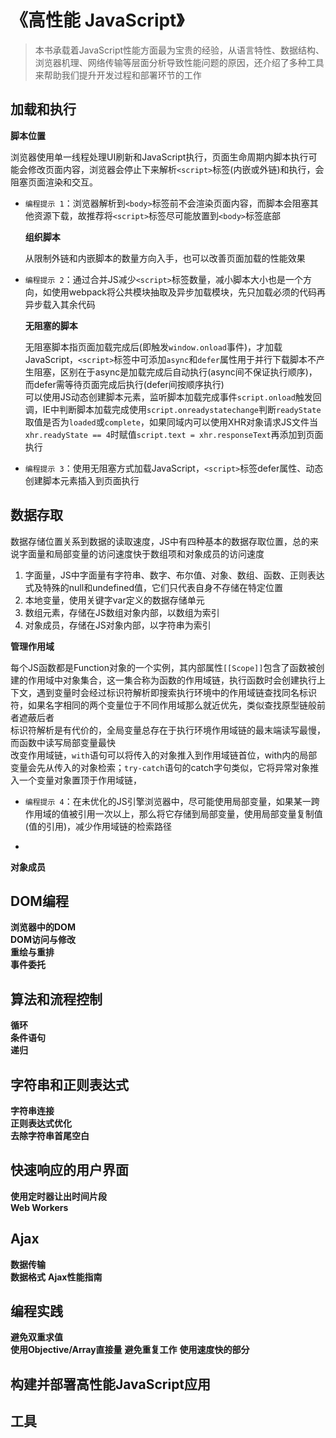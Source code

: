 # 《高性能 JavaScript》

> 本书承载着JavaScript性能方面最为宝贵的经验，从语言特性、数据结构、浏览器机理、网络传输等层面分析导致性能问题的原因，还介绍了多种工具来帮助我们提升开发过程和部署环节的工作

## 加载和执行

  **脚本位置**  

  浏览器使用单一线程处理UI刷新和JavaScript执行，页面生命周期内脚本执行可能会修改页面内容，浏览器会停止下来解析`<script>`标签(内嵌或外链)和执行，会阻塞页面渲染和交互。  

- `编程提示 1`：浏览器解析到`<body>`标签前不会渲染页面内容，而脚本会阻塞其他资源下载，故推荐将`<script>`标签尽可能放置到`<body>`标签底部

  **组织脚本**  
  
  从限制外链和内嵌脚本的数量方向入手，也可以改善页面加载的性能效果

- `编程提示 2`：通过合并JS减少`<script>`标签数量，减小脚本大小也是一个方向，如使用webpack将公共模块抽取及异步加载模块，先只加载必须的代码再异步载入其余代码

  **无阻塞的脚本**

  无阻塞脚本指页面加载完成后(即触发`window.onload`事件)，才加载JavaScript，`<script>`标签中可添加`async`和`defer`属性用于并行下载脚本不产生阻塞，区别在于async是加载完成后自动执行(async间不保证执行顺序)，而defer需等待页面完成后执行(defer间按顺序执行)  
  可以使用JS动态创建脚本元素，监听脚本加载完成事件`script.onload`触发回调，IE中判断脚本加载完成使用`script.onreadystatechange`判断`readyState`取值是否为`loaded`或`complete`，如果同域内可以使用XHR对象请求JS文件当`xhr.readyState == 4`时赋值`script.text = xhr.responseText`再添加到页面执行

- `编程提示 3`：使用无阻塞方式加载JavaScript，`<script>`标签defer属性、动态创建脚本元素插入到页面执行

## 数据存取

  数据存储位置关系到数据的读取速度，JS中有四种基本的数据存取位置，总的来说字面量和局部变量的访问速度快于数组项和对象成员的访问速度  

   1. 字面量，JS中字面量有字符串、数字、布尔值、对象、数组、函数、正则表达式及特殊的null和undefined值，它们只代表自身不存储在特定位置
   2. 本地变量，使用关键字var定义的数据存储单元
   3. 数组元素，存储在JS数组对象内部，以数组为索引
   4. 对象成员，存储在JS对象内部，以字符串为索引

  **管理作用域**  

  每个JS函数都是Function对象的一个实例，其内部属性`[[Scope]]`包含了函数被创建的作用域中对象集合，这一集合称为函数的作用域链，执行函数时会创建执行上下文，遇到变量时会经过标识符解析即搜索执行环境中的作用域链查找同名标识符，如果名字相同的两个变量位于不同作用域那么就近优先，类似查找原型链般前者遮蔽后者  
  标识符解析是有代价的，全局变量总存在于执行环境作用域链的最末端读写最慢，而函数中读写局部变量最快  
  改变作用域链，`with`语句可以将传入的对象推入到作用域链首位，with内的局部变量会先从传入的对象检索；`try-catch`语句的catch字句类似，它将异常对象推入一个变量对象置顶于作用域链，

- `编程提示 4`：在未优化的JS引擎浏览器中，尽可能使用局部变量，如果某一跨作用域的值被引用一次以上，那么将它存储到局部变量，使用局部变量复制值(值的引用)，减少作用域链的检索路径

-

  **对象成员**
  
## DOM编程

  **浏览器中的DOM**  
  **DOM访问与修改**  
  **重绘与重排**  
  **事件委托**  

## 算法和流程控制

  **循环**  
  **条件语句**  
  **递归**  

## 字符串和正则表达式

  **字符串连接**  
  **正则表达式优化**  
  **去除字符串首尾空白**  

## 快速响应的用户界面

  **使用定时器让出时间片段**  
  **Web Workers**

## Ajax

  **数据传输**  
  **数据格式**
  **Ajax性能指南**

## 编程实践

  **避免双重求值**  
  **使用Objective/Array直接量**
  **避免重复工作**
  **使用速度快的部分**

## 构建并部署高性能JavaScript应用

## 工具
